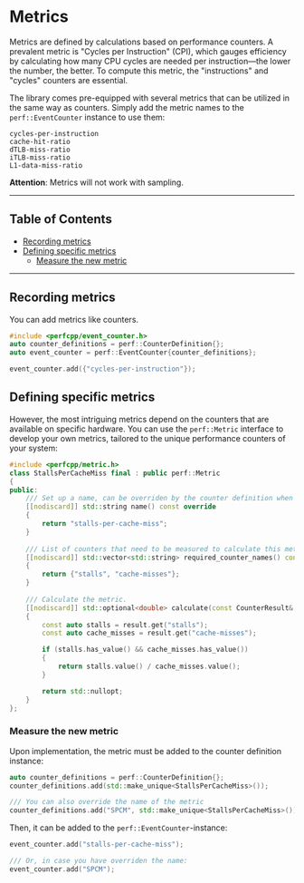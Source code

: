 # Metrics
Metrics are defined by calculations based on performance counters. 
A prevalent metric is "Cycles per Instruction" (CPI), which gauges efficiency by calculating how many CPU cycles are needed per instruction—the lower the number, the better. 
To compute this metric, the "instructions" and "cycles" counters are essential.

The library comes pre-equipped with several metrics that can be utilized in the same way as counters. 
Simply add the metric names to the `perf::EventCounter` instance to use them:
```
cycles-per-instruction
cache-hit-ratio
dTLB-miss-ratio
iTLB-miss-ratio
L1-data-miss-ratio
```

**Attention**: Metrics will not work with sampling.

---
## Table of Contents
- [Recording metrics](#recording-metrics)
- [Defining specific metrics](#defining-specific-metrics)
    - [Measure the new metric](#measure-the-new-metric)
---

## Recording metrics
You can add metrics like counters.
```cpp
#include <perfcpp/event_counter.h>
auto counter_definitions = perf::CounterDefinition{};
auto event_counter = perf::EventCounter{counter_definitions};

event_counter.add({"cycles-per-instruction"});
```

## Defining specific metrics
However, the most intriguing metrics depend on the counters that are available on specific hardware. 
You can use the `perf::Metric` interface to develop your own metrics, tailored to the unique performance counters of your system:

```cpp
#include <perfcpp/metric.h>
class StallsPerCacheMiss final : public perf::Metric
{
public:
    /// Set up a name, can be overriden by the counter definition when adding.
    [[nodiscard]] std::string name() const override 
    {
        return "stalls-per-cache-miss"; 
    }
    
    /// List of counters that need to be measured to calculate this metric.
    [[nodiscard]] std::vector<std::string> required_counter_names() const 
    { 
        return {"stalls", "cache-misses"}; 
    }
    
    /// Calculate the metric.
    [[nodiscard]] std::optional<double> calculate(const CounterResult& result) const
    {
        const auto stalls = result.get("stalls");
        const auto cache_misses = result.get("cache-misses");

        if (stalls.has_value() && cache_misses.has_value())
        {
            return stalls.value() / cache_misses.value();
        }

        return std::nullopt;
    }
};
```

### Measure the new metric
Upon implementation, the metric must be added to the counter definition instance:
```cpp
auto counter_definitions = perf::CounterDefinition{};
counter_definitions.add(std::make_unique<StallsPerCacheMiss>());

/// You can also override the name of the metric
counter_definitions.add("SPCM", std::make_unique<StallsPerCacheMiss>());
```

Then, it can be added to the `perf::EventCounter`-instance:
```cpp
event_counter.add("stalls-per-cache-miss");

/// Or, in case you have overriden the name:
event_counter.add("SPCM");
```